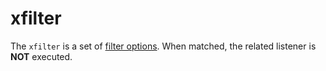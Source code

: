 # xfilter
The `xfilter` is a set of [filter options](filter.md). When matched, the related listener is **NOT** executed. 